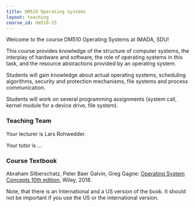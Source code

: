 ```yaml
---
title: DM510 Operating Systems
layout: teaching
course_id: dm510-25
---
```


Welcome to the course DM510 Operating Systems at IMADA, SDU!

This course provides knowledge of the structure of computer systems, the interplay of hardware and software,
the role of operating systems in this task, and the resource abstractions provided by an operating system.

Students will gain knowledge about actual operating systems, scheduling algorithms, security and protection mechanisms,
file systems and process communication.

Students will work on several programming assignments (system call, kernel module for a device drive, file system).

### Teaching Team

Your lecturer is Lars Rohwedder.

Your tutor is ...

### Course Textbook

Abraham Silberschatz, Peter Baer Galvin, Greg Gagne: [Operating System Concepts 10th edition](https://codex.cs.yale.edu/avi/os-book/OS10/index.html), Wiley, 2018.

Note, that there is an International and a US version of the book. It should not be important if you use the US or the international version.

